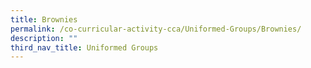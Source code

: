 ```yaml
---
title: Brownies
permalink: /co-curricular-activity-cca/Uniformed-Groups/Brownies/
description: ""
third_nav_title: Uniformed Groups
---
```

